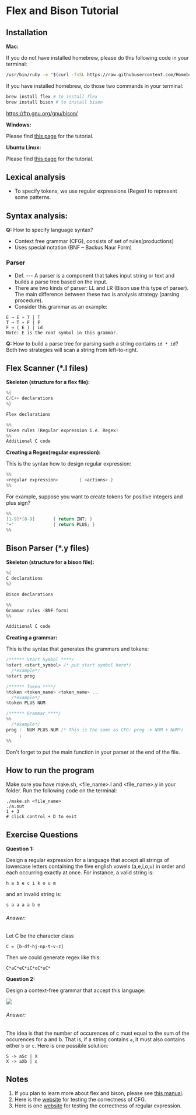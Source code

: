 # Flex and Bison Tutorial

## Installation
**Mac:**

If you do not have installed homebrew, please do this following code in your terminal:
```bash
/usr/bin/ruby -e "$(curl -fsSL https://raw.githubusercontent.com/Homebrew/install/master/install)"
```
If you have installed homebrew, do those two commands in your terminal:
```bash
brew install flex # to install flex
brew install bison # to install bison
```
https://ftp.gnu.org/gnu/bison/

**Windows:**

Please find [this page](https://samskalicky.wordpress.com/2014/01/25/tutorial-setting-up-flex-bison-on-windows/) for the tutorial.

**Ubuntu Linux:**

Please find [this page](https://ccm.net/faq/30635-how-to-install-flex-and-bison-under-ubuntu) for the tutorial.

## Lexical analysis

- To specify tokens, we use regular expressions (Regex) to represent some patterns.

## Syntax analysis:
**Q:** How to specify language syntax?
  - Context free grammar (CFG), consists of set of rules(productions)
  - Uses special notation (BNF – Backus Naur Form) 


### Parser
- Def. --- A parser is a component that takes input string or text and builds a parse tree based on the input. 
- There are two kinds of parser: LL and LR (Bison use this type of parser). The main difference between these two is analysis strategy (parsing procedure).
- Consider this grammar as an example:
```
E → E + T | T
T → T ∗ F | F
F → ( E ) | id
Note: E is the root symbol in this grammar.
```
**Q:** How to build a parse tree for parsing such a string contains `id * id`?
Both two strategies will scan a string from left-to-right.

## Flex Scanner (*.l files)
**Skeleton (structure for a flex file):**
``` c++
%{
C/C++ declarations
%}

Flex declarations

%%
Token rules (Regular expression i.e. Regex)
%%
Additional C code
```

**Creating a Regex(regular expression):**

This is the syntax how to design regular expression:
```c++
%%
<regular expression>        { <actions> }
%%
```
For example, suppose you want to create tokens for positive integers and plus sign?
```c++
%%
[1-9]*[0-9]       { return INT; }
"+"               { return PLUS; }
%%
```
## Bison Parser (*.y files)
**Skeleton (structure for a bison file):**
``` c++
%{
C declarations
%}

Bison declarations

%%
Grammar rules (BNF form)
%%

Additional C code
```

**Creating a grammar:**

This is the syntax that generates the grammars and tokens:

``` c++
/****** Start Symbol ****/
%start <start_symbol> /* put start symbol here*/
  /*example*/
%start prog

/****** Token ****/
%token <token_name> <token_name> ...
  /*example*/
%token PLUS NUM

/****** Grammar ****/
%%
  /*example*/
prog :  NUM PLUS NUM /* This is the same as CFG: prog -> NUM + NUM*/                   
     ;
%%
```
Don't forget to put the main function in your parser at the end of the file.

## How to run the program

Make sure you have make.sh, <file_name>.l and <file_name>.y in your folder. Run the following code on the terminal:
```
./make.sh <file_name>
./a.out
1 + 3
# click control + D to exit
```

## Exercise Questions
**Question 1:**

Design a regular expression for a language that accept all strings of lowercase letters containing the five english vowels (a,e,i,o,u) in order and each occurring exactly at once. For instance, a valid string is:
```
h a b e c i k o u m
```
and an invalid string is:
```
s a a a a b e
```
###### Answer:
Let C be the character class 
```
C = [b-df-hj-np-t-v-z]
```
Then we could generate regex like this:
```
C*aC*eC*iC*oC*uC*
```

**Question 2:**

Design a context-free grammar that accept this language:

<img src="http://latex.codecogs.com/svg.latex?\{  a^i b^j c^k \, | \, i,j,k \geq 0 \,\, and \,\, i=j+k \}" border="0"/>

###### Answer:
The idea is that the number of occurences of c must equal to the sum of the occurences for a and b. That is, if a string contains `a`, it must also contains either `b` or `c`. Here is one possible solution:
```
S -> aSc | X
X -> aXb | ε
```

## Notes
1. If you plan to learn more about flex and bison, please see [this manual](http://web.iitd.ac.in/~sumeet/flex__bison.pdf).
2. Here is the [website](https://web.stanford.edu/class/archive/cs/cs103/cs103.1156/tools/cfg/) for testing the correctness of CFG.
3. Here is one [website](https://regex101.com/) for testing the correctness of regular expression.
